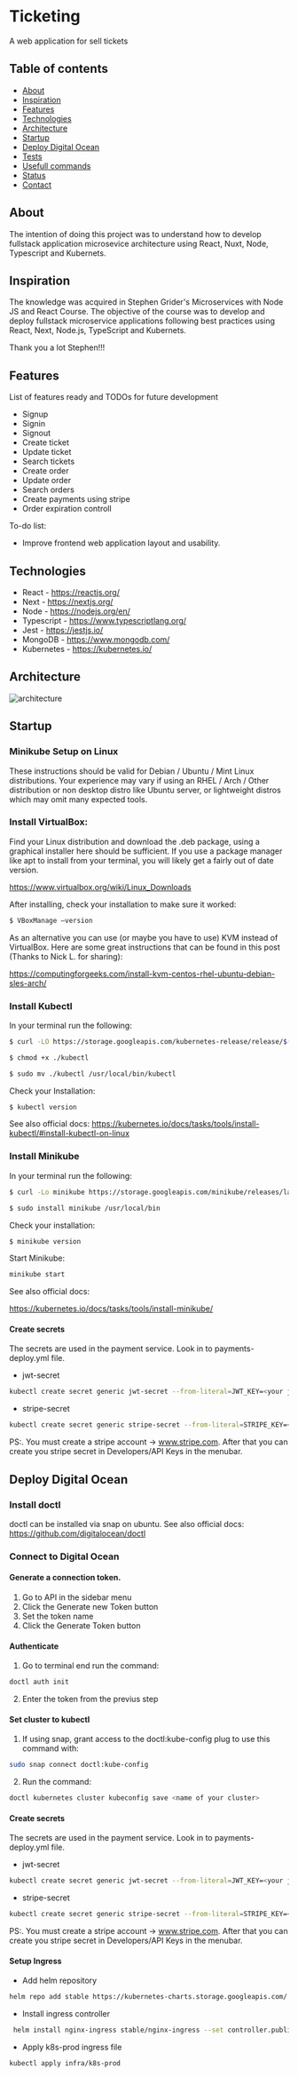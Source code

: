 # Ticketing
A web application for sell tickets

## Table of contents
* [About](#about)
* [Inspiration](#inspiration)
* [Features](#features)
* [Technologies](#technologies)
* [Architecture](#architecture)
* [Startup](#startup)
* [Deploy Digital Ocean](#deploy)
* [Tests](#tests)
* [Usefull commands](#usefull-commands)
* [Status](#status)
* [Contact](#contact)

## About
The intention of doing this project was to understand how to develop fullstack application microsevice architecture using React, Nuxt, Node, Typescript and Kubernets.

## Inspiration
The knowledge was acquired in Stephen Grider's Microservices with Node JS and React Course. The objective of the course was to develop and deploy fullstack microservice applications following best practices using React, Next, Node.js, TypeScript and Kubernets.

Thank you a lot Stephen!!!

## Features
List of features ready and TODOs for future development
* Signup
* Signin
* Signout
* Create ticket
* Update ticket
* Search tickets
* Create order
* Update order
* Search orders
* Create payments using stripe
* Order expiration controll

To-do list:
* Improve frontend web application layout and usability.

## Technologies
* React - https://reactjs.org/
* Next - https://nextjs.org/
* Node - https://nodejs.org/en/
* Typescript - https://www.typescriptlang.org/
* Jest - https://jestjs.io/
* MongoDB - https://www.mongodb.com/
* Kubernetes - https://kubernetes.io/

## Architecture
![architecture](./diagrams/ticketing-architecture-overview.png)


## Startup

### Minikube Setup on Linux

These instructions should be valid for Debian / Ubuntu / Mint Linux distributions. Your experience may vary if using an RHEL / Arch / Other distribution or non desktop distro like Ubuntu server, or lightweight distros which may omit many expected tools.

### Install VirtualBox:

Find your Linux distribution and download the .deb package, using a graphical installer here should be sufficient. If you use a package manager like apt to install from your terminal, you will likely get a fairly out of date version.

https://www.virtualbox.org/wiki/Linux_Downloads

After installing, check your installation to make sure it worked:

```sh
$ VBoxManage —version
```

As an alternative you can use (or maybe you have to use) KVM instead of VirtualBox. Here are some great instructions that can be found in this post (Thanks to Nick L. for sharing):

https://computingforgeeks.com/install-kvm-centos-rhel-ubuntu-debian-sles-arch/


### Install Kubectl

In your terminal run the following:

```sh
$ curl -LO https://storage.googleapis.com/kubernetes-release/release/$(curl -s https://storage.googleapis.com/kubernetes-release/release/stable.txt)/bin/linux/amd64/kubectl
```

```sh
$ chmod +x ./kubectl
```

```sh
$ sudo mv ./kubectl /usr/local/bin/kubectl
```

Check your Installation:
```sh
$ kubectl version
```

See also official docs:
https://kubernetes.io/docs/tasks/tools/install-kubectl/#install-kubectl-on-linux


### Install Minikube

In your terminal run the following:
```sh
$ curl -Lo minikube https://storage.googleapis.com/minikube/releases/latest/minikube-linux-amd64 && chmod +x minikube
```
```sh
$ sudo install minikube /usr/local/bin
```

Check your installation:
```sh
$ minikube version
```

Start Minikube:
```sh
minikube start
```

See also official docs:

https://kubernetes.io/docs/tasks/tools/install-minikube/

#### Create secrets
The secrets are used in the payment service. Look in to payments-deploy.yml file.
- jwt-secret
```sh
kubectl create secret generic jwt-secret --from-literal=JWT_KEY=<your jwt secret>
```
- stripe-secret
```sh
kubectl create secret generic stripe-secret --from-literal=STRIPE_KEY=<your stripe secret>
```
PS:. You must create a stripe account -> www.stripe.com. After that you can create you stripe secret in Developers/API Keys in the menubar.

## Deploy Digital Ocean

### Install doctl 
doctl can be installed via snap on ubuntu. See also official docs: https://github.com/digitalocean/doctl

### Connect to Digital Ocean
#### Generate a connection token.
1. Go to API in the sidebar menu
2. Click the Generate new Token button
3. Set the token name
4. Click the Generate Token button

#### Authenticate
1. Go to terminal end run the command:
```sh
doctl auth init
```
2. Enter the token from the previus step

#### Set cluster to kubectl
1. If using snap,  grant access to the doctl:kube-config plug to use this command with: 
```sh
sudo snap connect doctl:kube-config
```
2. Run the command: 
```sh
doctl kubernetes cluster kubeconfig save <name of your cluster> 
```
#### Create secrets
The secrets are used in the payment service. Look in to payments-deploy.yml file.
- jwt-secret
```sh
kubectl create secret generic jwt-secret --from-literal=JWT_KEY=<your jwt secret>
```
- stripe-secret
```sh
kubectl create secret generic stripe-secret --from-literal=STRIPE_KEY=<your stripe secret>
```
PS:. You must create a stripe account -> www.stripe.com. After that you can create you stripe secret in Developers/API Keys in the menubar.

#### Setup Ingress

- Add helm repository 
```sh
helm repo add stable https://kubernetes-charts.storage.googleapis.com/
```

- Install ingress controller
```sh
 helm install nginx-ingress stable/nginx-ingress --set controller.publishService.enabled=true
 ```
 
 - Apply k8s-prod ingress file
```sh
kubectl apply infra/k8s-prod
```

